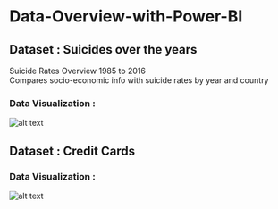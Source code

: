 # Data-Overview-with-Power-BI

## Dataset : Suicides over the years
Suicide Rates Overview 1985 to 2016 <br />
Compares socio-economic info with suicide rates by year and country

### Data Visualization :

![alt text](https://github.com/adiimated/Suicide-Data-Overview-with-Power-BI/blob/master/charts.jpg)

## Dataset : Credit Cards

### Data Visualization :

![alt text]()
